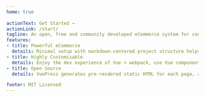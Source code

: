 ```yaml
---
home: true
 
actionText: Get Started →
actionLink: /start/
tagline: An open, free and community developed eCommerce system for concrete5
features:
- title: Powerful eCommerce 
  details: Minimal setup with markdown-centered project structure helps you focus on writing.
- title: Highly Customizable
  details: Enjoy the dev experience of Vue + webpack, use Vue components in markdown, and develop custom themes with Vue.
- title: Open Source 
  details: VuePress generates pre-rendered static HTML for each page, and runs as an SPA once a page is loaded.

footer: MIT Licensed
---
```

 

